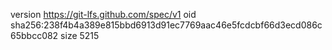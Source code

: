 version https://git-lfs.github.com/spec/v1
oid sha256:238f4b4a389e815bbd6913d91ec7769aac46e5fcdcbf66d3ecd086c65bbcc082
size 5215

